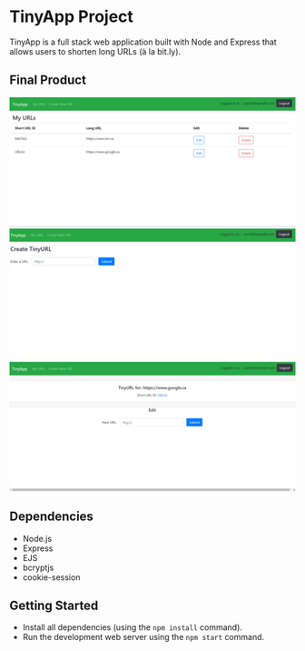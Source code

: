 # TinyApp Project

TinyApp is a full stack web application built with Node and Express that allows users to shorten long URLs (à la bit.ly).

## Final Product

!["Screenshot of URLs page"](https://github.com/SowmyaVijayendra/tinyapp/blob/master/docs/urls_page.png)
!["Screenshot of new URL page"](https://github.com/SowmyaVijayendra/tinyapp/blob/master/docs/new-url.png)
!["Screenshot of edit URL page"](https://github.com/SowmyaVijayendra/tinyapp/blob/master/docs/edit-url.png)


## Dependencies

- Node.js
- Express
- EJS
- bcryptjs
- cookie-session

## Getting Started

- Install all dependencies (using the `npm install` command).
- Run the development web server using the `npm start` command.

